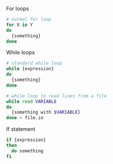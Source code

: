 For loops

```sh
# normal for loop
for X in Y
do
  {something}
done
```

While loops

```sh
# standard while loop
while {expression}
do
  {something}
done
```

```sh
# while loop to read lines from a file
while read VARIABLE
do
  {something with $VARIABLE}
done < file.in
```

If statement

```sh
if {expression}
then
  do something
fi
```
